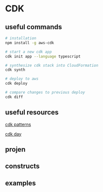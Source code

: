 # CDK

## useful commands

```BASH
# installation
npm install -g aws-cdk

# start a new cdk app
cdk init app --language typescript

# synthesize cdk stack into CloudFormation
cdk synth

# deploy to aws
cdk deploy

# compare changes to previous deploy
cdk diff
```

## useful resources

[cdk patterns](https://www.cdkpatterns.com/)

[cdk day](https://www.cdkday.com/)

## projen

## constructs

## examples

